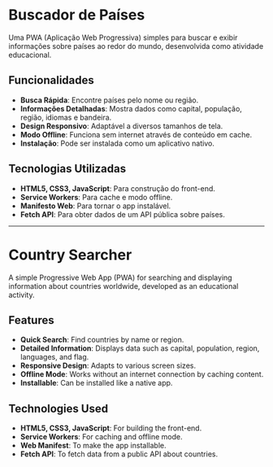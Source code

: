 # Buscador de Países

Uma PWA (Aplicação Web Progressiva) simples para buscar e exibir informações sobre países ao redor do mundo, desenvolvida como atividade educacional.

## Funcionalidades

- **Busca Rápida**: Encontre países pelo nome ou região.
- **Informações Detalhadas**: Mostra dados como capital, população, região, idiomas e bandeira.
- **Design Responsivo**: Adaptável a diversos tamanhos de tela.
- **Modo Offline**: Funciona sem internet através de conteúdo em cache.
- **Instalação**: Pode ser instalada como um aplicativo nativo.

## Tecnologias Utilizadas

- **HTML5, CSS3, JavaScript**: Para construção do front-end.
- **Service Workers**: Para cache e modo offline.
- **Manifesto Web**: Para tornar o app instalável.
- **Fetch API**: Para obter dados de um API pública sobre países.
- --------------------------------------------------------------------------------
# Country Searcher

A simple Progressive Web App (PWA) for searching and displaying information about countries worldwide, developed as an educational activity.

## Features

- **Quick Search**: Find countries by name or region.
- **Detailed Information**: Displays data such as capital, population, region, languages, and flag.
- **Responsive Design**: Adapts to various screen sizes.
- **Offline Mode**: Works without an internet connection by caching content.
- **Installable**: Can be installed like a native app.

## Technologies Used

- **HTML5, CSS3, JavaScript**: For building the front-end.
- **Service Workers**: For caching and offline mode.
- **Web Manifest**: To make the app installable.
- **Fetch API**: To fetch data from a public API about countries.
